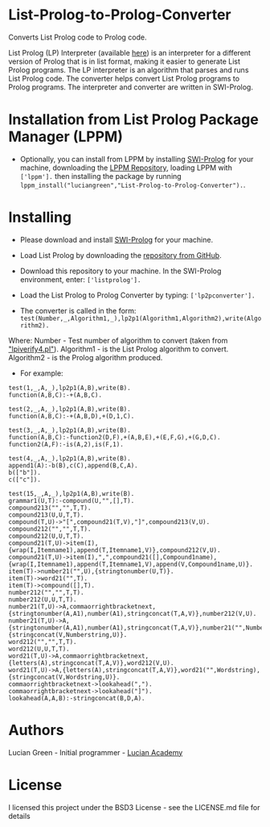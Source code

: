 # List-Prolog-to-Prolog-Converter

Converts List Prolog code to Prolog code.

List Prolog (LP) Interpreter (available <a href="https://github.com/luciangreen/listprologinterpreter">here</a>) is an interpreter for a different version of Prolog that is in list format, making it easier to generate List Prolog programs. The LP interpreter is an algorithm that parses and runs List Prolog code. The converter helps convert List Prolog programs to Prolog programs.  The interpreter and converter are written in SWI-Prolog.


# Installation from List Prolog Package Manager (LPPM)

* Optionally, you can install from LPPM by installing <a href="https://www.swi-prolog.org/build/">SWI-Prolog</a> for your machine, downloading the <a href="https://github.com/luciangreen/List-Prolog-Package-Manager">LPPM Repository</a>, loading LPPM with `['lppm'].` then installing the package by running `lppm_install("luciangreen","List-Prolog-to-Prolog-Converter").`.

# Installing

* Please download and install <a href="https://www.swi-prolog.org/build/">SWI-Prolog</a> for your machine.

* Load List Prolog by downloading the <a href="https://github.com/luciangreen/listprologinterpreter">repository from GitHub</a>.

* Download this repository to your machine.
In the SWI-Prolog environment, enter:
`['listprolog'].`    

* Load the List Prolog to Prolog Converter by typing:
`['lp2pconverter'].`

* The converter is called in the form:
`test(Number,_,Algorithm1,_),lp2p1(Algorithm1,Algorithm2),write(Algorithm2).`

Where:
Number - Test number of algorithm to convert (taken from <a href="https://github.com/luciangreen/listprologinterpreter/blob/master/lpiverify4.pl">"lpiverify4.pl"</a>).
Algorithm1 - is the List Prolog algorithm to convert.
Algorithm2 - is the Prolog algorithm produced.

* For example:
```
test(1,_,A,_),lp2p1(A,B),write(B).
function(A,B,C):-+(A,B,C).
```

```
test(2,_,A,_),lp2p1(A,B),write(B).
function(A,B,C):-+(A,B,D),+(D,1,C).
```

```
test(3,_,A,_),lp2p1(A,B),write(B).
function(A,B,C):-function2(D,F),+(A,B,E),+(E,F,G),+(G,D,C).
function2(A,F):-is(A,2),is(F,1).
```

```
test(4,_,A,_),lp2p1(A,B),write(B).
append1(A):-b(B),c(C),append(B,C,A).
b(["b"]).
c(["c"]).
```

```
test(15,_,A,_),lp2p1(A,B),write(B).
grammar1(U,T):-compound(U,"",[],T).
compound213("","",T,T).
compound213(U,U,T,T).
compound(T,U)->"[",compound21(T,V),"]",compound213(V,U).
compound212("","",T,T).
compound212(U,U,T,T).
compound21(T,U)->item(I),{wrap(I,Itemname1),append(T,Itemname1,V)},compound212(V,U).
compound21(T,U)->item(I),",",compound21([],Compound1name),{wrap(I,Itemname1),append(T,Itemname1,V),append(V,Compound1name,U)}.
item(T)->number21("",U),{stringtonumber(U,T)}.
item(T)->word21("",T).
item(T)->compound([],T).
number212("","",T,T).
number212(U,U,T,T).
number21(T,U)->A,commaorrightbracketnext,{stringtonumber(A,A1),number(A1),stringconcat(T,A,V)},number212(V,U).
number21(T,U)->A,{stringtonumber(A,A1),number(A1),stringconcat(T,A,V)},number21("",Numberstring),{stringconcat(V,Numberstring,U)}.
word212("","",T,T).
word212(U,U,T,T).
word21(T,U)->A,commaorrightbracketnext,{letters(A),stringconcat(T,A,V)},word212(V,U).
word21(T,U)->A,{letters(A),stringconcat(T,A,V)},word21("",Wordstring),{stringconcat(V,Wordstring,U)}.
commaorrightbracketnext->lookahead(",").
commaorrightbracketnext->lookahead("]").
lookahead(A,A,B):-stringconcat(B,D,A).
```

# Authors

Lucian Green - Initial programmer - <a href="https://www.lucianacademy.com/">Lucian Academy</a>

# License

I licensed this project under the BSD3 License - see the LICENSE.md file for details

